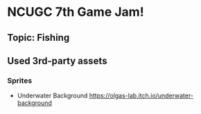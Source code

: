 # NCUGC 7th Game Jam!
## Topic: Fishing


## Used 3rd-party assets

### Sprites
- Underwater Background https://olgas-lab.itch.io/underwater-background
